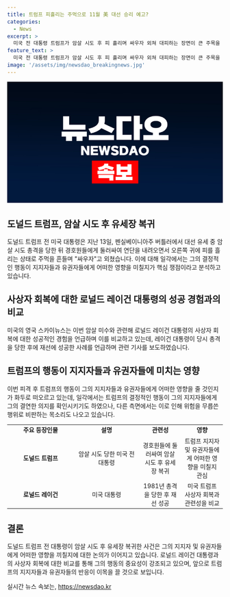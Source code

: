 ```yaml
---
title: 트럼프 피흘리는 주먹으로 11월 美 대선 승리 예고?
categories:
  - News
excerpt: >
  미국 전 대통령 트럼프가 암살 시도 후 피 흘리며 싸우자 외쳐 대피하는 장면이 큰 주목을 받고 있다. 이는 레이건 대통령의 암살 시도 후 재선 성공과 비교되며 눈길을 끌고 있다. 트럼프는 피가 나면서도 지지자들에게 용기를 보여주며, 이번 사건이 그의 이미지와 지지율에 어떤 영향을 미칠지에 관심이 쏠리고 있다.
feature_text: >
  미국 전 대통령 트럼프가 암살 시도 후 피 흘리며 싸우자 외쳐 대피하는 장면이 큰 주목을 받고 있다. 이는 레이건 대통령의 암살 시도 후 재선 성공과 비교되며 눈길을 끌고 있다. 트럼프는 피가 나면서도 지지자들에게 용기를 보여주며, 이번 사건이 그의 이미지와 지지율에 어떤 영향을 미칠지에 관심이 쏠리고 있다.
image: '/assets/img/newsdao_breakingnews.jpg'
---
```


<p><img src="/assets/img/newsdao_breakingnews.jpg" alt="implanttips 속보" /></p>

<h2 data-ke-size="size26">도널드 트럼프, 암살 시도 후 유세장 복귀</h2>

<p data-ke-size="size16">도널드 트럼프 전 미국 대통령은 지난 13일, 펜실베이니아주 버틀러에서 대선 유세 중 암살 시도 총격을 당한 뒤 경호원들에게 둘러싸여 연단을 내려오면서 오른쪽 귀에 피를 흘리는 상태로 주먹을 흔들며 "싸우자"고 외쳤습니다. 이에 대해 일각에서는 그의 결정적인 행동이 지지자들과 유권자들에게 어떠한 영향을 미칠지가 핵심 쟁점이라고 분석하고 있습니다.</p>

<h2 data-ke-size="size26">사상자 회복에 대한 로널드 레이건 대통령의 성공 경험과의 비교</h2>

<p data-ke-size="size16">미국의 영국 스카이뉴스는 이번 암살 미수와 관련해 로널드 레이건 대통령의 사상자 회복에 대한 성공적인 경험을 언급하며 이를 비교하고 있는데, 레이건 대통령이 당시 총격을 당한 후에 재선에 성공한 사례를 언급하며 관련 기사를 보도하였습니다.</p>

<h2 data-ke-size="size26">트럼프의 행동이 지지자들과 유권자들에 미치는 영향</h2>

<p data-ke-size="size16">이번 피격 후 트럼프의 행동이 그의 지지자들과 유권자들에게 어떠한 영향을 줄 것인지가 화두로 떠오르고 있는데, 일각에서는 트럼프의 결정적인 행동이 그의 지지자들에게 그의 결연한 의지를 확인시키기도 하였으나, 다른 측면에서는 이로 인해 위험을 무릅쓴 행위로 비판하는 목소리도 나오고 있습니다.</p>

<table>
  <colgroup>
    <col width="167" style="width: 125pt;" />
    <col width="163" style="width: 122pt;" />
    <col width="103" style="width: 77pt;" />
    <col width="103" style="width: 77pt;" />
  </colgroup>
  <tbody>
    <tr>
        <td style="text-align: center; height: 17px;"><b>주요 등장인물</b></td>
        <td style="text-align: center; height: 17px;"><b>설명</b></td>
        <td style="text-align: center; height: 17px;"><b>관련성</b></td>
        <td style="text-align: center; height: 17px;"><b>영향</b></td>
    </tr>
    <tr>
        <td style="text-align: center; height: 17px;"><b>도널드 트럼프</b></td>
        <td style="text-align: center; height: 17px;">암살 시도 당한 미국 전 대통령</td>
        <td style="text-align: center; height: 17px;">경호원들에 둘러싸여 암살 시도 후 유세장 복귀</td>
        <td style="text-align: center; height: 17px;">트럼프 지지자 및 유권자들에게 어떠한 영향을 미칠지 관심</td>
    </tr>
    <tr>
        <td style="text-align: center; height: 17px;"><b>로널드 레이건</b></td>
        <td style="text-align: center; height: 17px;">미국 대통령</td>
        <td style="text-align: center; height: 17px;">1981년 총격을 당한 후 재선 성공</td>
        <td style="text-align: center; height: 17px;">미국 트럼프 사상자 회복과 관련성을 비교</td>
    </tr>
  </tbody>
</table>

<h2 data-ke-size="size26">결론</h2>

<p data-ke-size="size16">도널드 트럼프 전 대통령이 암살 시도 후 유세장 복귀한 사건은 그의 지지자 및 유권자들에게 어떠한 영향을 끼칠지에 대한 논의가 이어지고 있습니다. 로널드 레이건 대통령과의 사상자 회복에 대한 비교를 통해 그의 행동의 중요성이 강조되고 있으며, 앞으로 트럼프의 지지자들과 유권자들의 반응이 이목을 끌 것으로 보입니다.</p>
실시간 뉴스 속보는, <a href="https://newsdao.kr" rel="dofollow">https://newsdao.kr</a>


